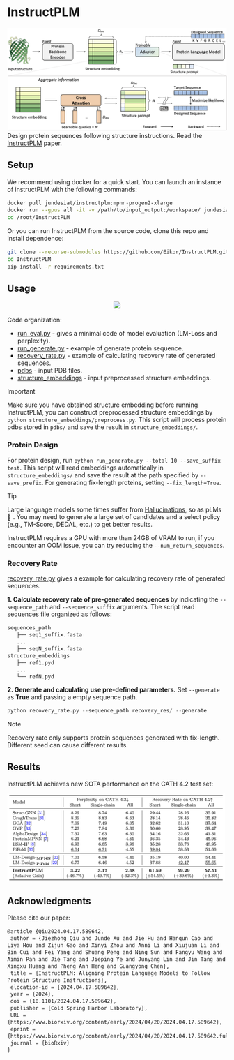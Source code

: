 # InstructPLM
![image](assets/framework.png)
Design protein sequences following structure instructions. Read the [InstructPLM](https://www.biorxiv.org/content/10.1101/2024.04.17.589642v1) paper. 

## Setup
We recommend using docker for a quick start.
You can launch an instance of instructPLM with the following commands:
```bash
docker pull jundesiat/instructplm:mpnn-progen2-xlarge
docker run --gpus all -it -v /path/to/input_output:/workspace/ jundesiat/instructplm:mpnn-progen2-xlarge
cd /root/InstructPLM
```

Or you can run InstructPLM from the source code, clone this repo and install dependence: 
```bash
git clone --recurse-submodules https://github.com/Eikor/InstructPLM.git
cd InstructPLM
pip install -r requirements.txt
```

## Usage

<p align="center">
<img src="assets/3OAJ.A.gif" width="300">
</p>

Code organization:
* [run_eval.py](./run_eval.py) - gives a minimal code of model evaluation (LM-Loss and perplexity).
* [run_generate.py](./run_generate.py) - example of generate protein sequence.
* [recovery_rate.py](./recovery_rate.py) - example of calculating recovery rate of generated sequences.
* [pdbs](pdbs/) - input PDB files.
* [structure_embeddings](structure_embeddings/) - input preprocessed structure embeddings.

>[!IMPORTANT]
> Make sure you have obtained structure embedding before running InstructPLM, you can construct preprocessed structure embeddings by `python structure_embeddings/preprocess.py`.
This script will process protein pdbs stored in `pdbs/` and save the result in `structure_embeddings/`.

### Protein Design
For protein design, run `python run_generate.py --total 10 --save_suffix test`.
This script will read embeddings automatically in `structure_embeddings/` and save the result at the path specified by `--save_prefix`.
For generating fix-length proteins, setting `--fix_length=True`.

>[!TIP]
>Large language models some times suffer from [Hallucinations](https://arxiv.org/pdf/2311.05232), so as pLMs :thinking: . You may need to generate a large set of candidates and a select policy (e.g., TM-Score, DEDAL, etc.) to get better results.

InstructPLM requires a GPU with more than 24GB of VRAM to run, if you encounter an OOM issue, you can try reducing the `--num_return_sequences`.

### Recovery Rate
[recovery_rate.py](./recovery_rate.py) gives a example for calculating recovery rate of generated sequences.

**1. Calculate recovery rate of pre-generated sequences** by indicating the `--sequence_path` and `--sequence_suffix` arguments.
The script read sequences file organized as follows:
```
sequences_path
   ├── seq1_suffix.fasta
   ...
   ├── seqN_suffix.fasta
structure_embeddings
   ├── ref1.pyd
   ...
   └── refN.pyd
```
**2. Generate and calculating use pre-defined parameters.**   Set `--generate` as **True** and passing a empty sequence path.
```python
python recovery_rate.py --sequence_path recovery_res/ --generate
``` 
>[!NOTE]
>Recovery rate only supports protein sequences generated with fix-length. Different seed can cause different results. 


## Results

InstructPLM achieves new SOTA performance on the CATH 4.2 test set:

<img src="assets/insilicoresult.png" width="500">


## Acknowledgments
Please cite our paper:
```
@article {Qiu2024.04.17.589642,
 author = {Jiezhong Qiu and Junde Xu and Jie Hu and Hanqun Cao and Liya Hou and Zijun Gao and Xinyi Zhou and Anni Li and Xiujuan Li and Bin Cui and Fei Yang and Shuang Peng and Ning Sun and Fangyu Wang and Aimin Pan and Jie Tang and Jieping Ye and Junyang Lin and Jin Tang and Xingxu Huang and Pheng Ann Heng and Guangyong Chen},
 title = {InstructPLM: Aligning Protein Language Models to Follow Protein Structure Instructions},
 elocation-id = {2024.04.17.589642},
 year = {2024},
 doi = {10.1101/2024.04.17.589642},
 publisher = {Cold Spring Harbor Laboratory},
 URL = {https://www.biorxiv.org/content/early/2024/04/20/2024.04.17.589642},
 eprint = {https://www.biorxiv.org/content/early/2024/04/20/2024.04.17.589642.full.pdf},
 journal = {bioRxiv}
}

```
